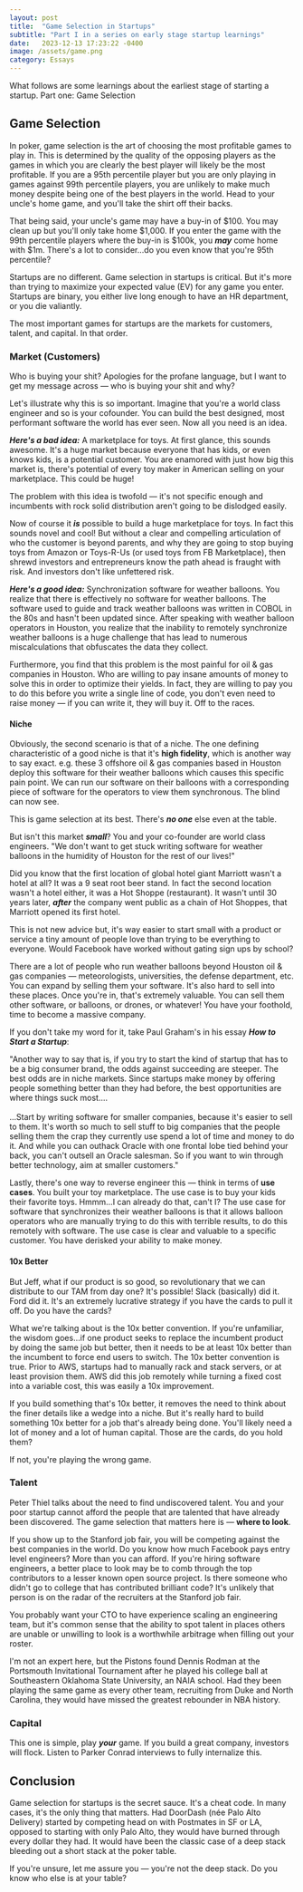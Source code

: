 ```yaml
---
layout: post
title:  "Game Selection in Startups"
subtitle: "Part I in a series on early stage startup learnings"
date:   2023-12-13 17:23:22 -0400
image: /assets/game.png
category: Essays
---
```

What follows are some learnings about the earliest stage of starting a startup. Part one: Game Selection

## Game Selection
In poker, game selection is the art of choosing the most profitable games to play in. This is determined by the quality of the opposing players as the games in which you are clearly the best player will likely be the most profitable. If you are a 95th percentile player but you are only playing in games against 99th percentile players, you are unlikely to make much money despite being one of the best players in the world. Head to your uncle's home game, and you'll take the shirt off their backs. 

That being said, your uncle's game may have a buy-in of $100. You may clean up but you'll only take home $1,000. If you enter the game with the 99th percentile players where the buy-in is $100k, you ***may*** come home with $1m. There's a lot to consider...do you even know that you're 95th percentile?  

Startups are no different. Game selection in startups is critical. But it's more than trying to maximize your expected value (EV) for any game you enter. Startups are binary, you either live long enough to have an HR department, or you die valiantly. 

The most important games for startups are the markets for customers, talent, and capital. In that order. 

### Market (Customers)
Who is buying your shit? Apologies for the profane language, but I want to get my message across —  who is buying your shit and why? 

Let's illustrate why this is so important. Imagine that you're a world class engineer and so is your cofounder. You can build the best designed, most performant software the world has ever seen. Now all you need is an idea. 

***Here's a bad idea:***
A marketplace for toys. At first glance, this sounds awesome. It's a huge market because everyone that has kids, or even knows kids, is a potential customer. You are enamored with just how big this market is, there's potential of every toy maker in American selling on your marketplace. This could be huge! 

The problem with this idea is twofold — it's not specific enough and incumbents with rock solid distribution aren't going to be dislodged easily. 

Now of course it ***is*** possible to build a huge marketplace for toys. In fact this sounds novel and cool! But without a clear and compelling articulation of who the customer is beyond parents, and why they are going to stop buying toys from Amazon or Toys-R-Us (or used toys from FB Marketplace), then shrewd investors and entrepreneurs know the path ahead is fraught with risk. And investors don't like unfettered risk.

***Here's a good idea:***
Synchronization software for weather balloons. You realize that there is effectively no software for weather balloons. The software used to guide and track weather balloons was written in COBOL in the 80s and hasn't been updated since. After speaking with weather balloon operators in Houston, you realize that the inability to remotely synchronize weather balloons is a huge challenge that has lead to numerous miscalculations that obfuscates the data they collect. 

Furthermore, you find that this problem is the most painful for oil & gas companies in Houston. Who are willing to pay insane amounts of money to solve this in order to optimize their yields. In fact, they are willing to pay you to do this before you write a single line of code, you don't even need to raise money — if you can write it, they will buy it. Off to the races. 

#### Niche
Obviously, the second scenario is that of a niche. The one defining characteristic of a good niche is that it's **high fidelity**, which is another way to say exact. e.g. these 3 offshore oil & gas companies based in Houston deploy this software for their weather balloons which causes this specific pain point. We can run our software on their balloons with a corresponding piece of software for the operators to view them synchronous. The blind can now see. 

This is game selection at its best. There's ***no one*** else even at the table. 

But isn't this market ***small***? You and your co-founder are world class engineers. "We don't want to get stuck writing software for weather balloons in the humidity of Houston for the rest of our lives!"

Did you know that the first location of global hotel giant Marriott wasn't a hotel at all? It was a 9 seat root beer stand. In fact the second location wasn't a hotel either, it was a Hot Shoppe (restaurant). It wasn't until 30 years later, ***after*** the company went public as a chain of Hot Shoppes, that Marriott opened its first hotel. 

This is not new advice but, it's way easier to start small with a product or service a tiny amount of people love than trying to be everything to everyone. Would Facebook have worked without gating sign ups by school? 

There are a lot of people who run weather balloons beyond Houston oil & gas companies — meteorologists, universities, the defense department, etc. You can expand by selling them your software. It's also hard to sell into these places. Once you're in, that's extremely valuable. You can sell them other software, or balloons, or drones, or whatever! You have your foothold, time to become a massive company. 

If you don't take my word for it, take Paul Graham's in his essay ***How to Start a Startup***:

<div class="highlight">
"Another way to say that is, if you try to start the kind of startup that has to be a big consumer brand, the odds against succeeding are steeper. The best odds are in niche markets. Since startups make money by offering people something better than they had before, the best opportunities are where things suck most....
<br>
<br>
...Start by writing software for smaller companies, because it's easier to sell to them. It's worth so much to sell stuff to big companies that the people selling them the crap they currently use spend a lot of time and money to do it. And while you can outhack Oracle with one frontal lobe tied behind your back, you can't outsell an Oracle salesman. So if you want to win through better technology, aim at smaller customers."
</div>

Lastly, there's one way to reverse engineer this — think in terms of **use cases**. You built your toy marketplace. The use case is to buy your kids their favorite toys. Hmmm...I can already do that, can't I? The use case for software that synchronizes their weather balloons is that it allows balloon operators who are manually trying to do this with terrible results, to do this remotely with software. The use case is clear and valuable to a specific customer. You have derisked your ability to make money. 


#### 10x Better
But Jeff, what if our product is so good, so revolutionary that we can distribute to our TAM from day one? It's possible! Slack (basically) did it. Ford did it. It's an extremely lucrative strategy if you have the cards to pull it off. Do you have the cards? 

What we're talking about is the 10x better convention. If you're unfamiliar, the wisdom goes...if one product seeks to replace the incumbent product by doing the same job but better, then it needs to be at least 10x better than the incumbent to force end users to switch. The 10x better convention is true. Prior to AWS, startups had to manually rack and stack servers, or at least provision them. AWS did this job remotely while turning a fixed cost into a variable cost, this was easily a 10x improvement. 

If you build something that's 10x better, it removes the need to think about the finer details like a wedge into a niche. But it's really hard to build something 10x better for a job that's already being done. You'll likely need a lot of money and a lot of human capital. Those are the cards, do you hold them? 

If not, you're playing the wrong game. 

### Talent
Peter Thiel talks about the need to find undiscovered talent. You and your poor startup cannot afford the people that are talented that have already been discovered. The game selection that matters here is — **where to look**. 

If you show up to the Stanford job fair, you will be competing against the best companies in the world. Do you know how much Facebook pays entry level engineers? More than you can afford. If you're hiring software engineers, a better place to look may be to comb through the top contributors to a lesser known open source project. Is there someone who didn't go to college that has contributed brilliant code? It's unlikely that person is on the radar of the recruiters at the Stanford job fair. 

You probably want your CTO to have experience scaling an engineering team, but it's common sense that the ability to spot talent in places others are unable or unwilling to look is a worthwhile arbitrage when filling out your roster.

I'm not an expert here, but the Pistons found Dennis Rodman at the Portsmouth Invitational Tournament after he played his college ball at Southeastern Oklahoma State University, an NAIA school. Had they been playing the same game as every other team, recruiting from Duke and North Carolina, they would have missed the greatest rebounder in NBA history. 

### Capital
This one is simple, play ***your*** game. If you build a great company, investors will flock. Listen to Parker Conrad interviews to fully internalize this. 

## Conclusion
Game selection for startups is the secret sauce. It's a cheat code. In many cases, it's the only thing that matters. Had DoorDash (née Palo Alto Delivery) started by competing head on with Postmates in SF or LA, opposed to starting with only Palo Alto, they would have burned through every dollar they had. It would have been the classic case of a deep stack bleeding out a short stack at the poker table. 

If you're unsure, let me assure you — you're not the deep stack. Do you know who else is at your table?